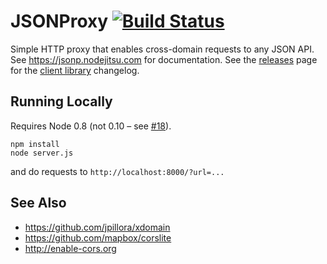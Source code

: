 # JSONProxy [![Build Status](https://travis-ci.org/afeld/jsonp.png?branch=master)](https://travis-ci.org/afeld/jsonp)

Simple HTTP proxy that enables cross-domain requests to any JSON API.  See https://jsonp.nodejitsu.com for documentation.  See the [releases](https://github.com/afeld/jsonp/releases) page for the [client library](jsonp.js) changelog.

## Running Locally

Requires Node 0.8 (not 0.10 – see [#18](https://github.com/afeld/jsonp/issues/18#issuecomment-54216994)).

```
npm install
node server.js
```

and do requests to `http://localhost:8000/?url=...`

## See Also

* https://github.com/jpillora/xdomain
* https://github.com/mapbox/corslite
* http://enable-cors.org
